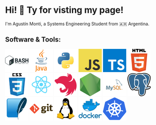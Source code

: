 # Hi! 👋 Ty for visting my page! 

I'm Agustín Monti, a Systems Engineering Student from 🇦🇷 Argentina.


## Software & Tools:
<p float="left">
  <img src="https://raw.githubusercontent.com/github/explore/main/topics/bash/bash.png" height="75" />
  <img src="https://raw.githubusercontent.com/github/explore/main/topics/java/java.png" height="75" />
  <img src="https://raw.githubusercontent.com/github/explore/main/topics/python/python.png" height="75" /> 
  <img src="https://raw.githubusercontent.com/github/explore/main/topics/javascript/javascript.png" height="75" />
  <img src="https://raw.githubusercontent.com/github/explore/main/topics/typescript/typescript.png" height="75" />
  <img src="https://raw.githubusercontent.com/github/explore/main/topics/html/html.png" height="75" />
  <img src="https://raw.githubusercontent.com/github/explore/main/topics/css/css.png" height="75" />
  <img src="https://raw.githubusercontent.com/github/explore/main/topics/react/react.png" height="75" />
  <img src="https://raw.githubusercontent.com/github/explore/main/topics/nestjs/nestjs.png" height="75" />
  <img src="https://raw.githubusercontent.com/github/explore/main/topics/nodejs/nodejs.png" height="75" />
  <img src="https://raw.githubusercontent.com/github/explore/main/topics/mysql/mysql.png" height="75" />
  <img src="https://raw.githubusercontent.com/github/explore/main/topics/postgresql/postgresql.png" height="75" />
  <img src="https://raw.githubusercontent.com/github/explore/main/topics/sqlite/sqlite.png" height="75" />
  <img src="https://raw.githubusercontent.com/github/explore/main/topics/git/git.png" height="75" />
  <img src="https://raw.githubusercontent.com/github/explore/main/topics/linux/linux.png" height="75" />
  <img src="https://raw.githubusercontent.com/github/explore/main/topics/docker/docker.png" height="75" />
  <img src="https://raw.githubusercontent.com/github/explore/main/topics/kubernetes/kubernetes.png" height="75" />
</p>

